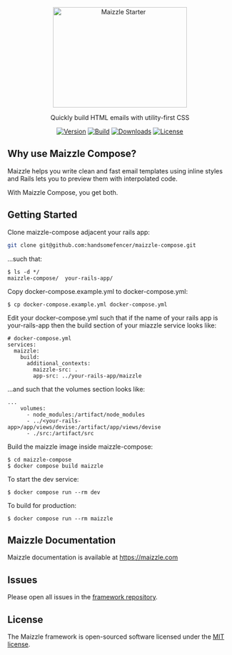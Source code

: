 <div align="center">
  <p>
    <a href="https://maizzle.com" target="_blank">
      <picture>
        <source media="(prefers-color-scheme: dark)" srcset="https://github.com/maizzle/maizzle/raw/master/.github/logo-dark.svg">
        <img alt="Maizzle Starter" src="https://github.com/maizzle/maizzle/raw/master/.github/logo-light.svg" width="300" height="225" style="max-width: 100%;">
      </picture>
    </a>
  </p>
  <p>Quickly build HTML emails with utility-first CSS</p>
<div>

  [![Version][npm-version-shield]][npm]
  [![Build][github-ci-shield]][github-ci]
  [![Downloads][npm-stats-shield]][npm-stats]
  [![License][license-shield]][license]

  </div>
</div>

## Why use Maizzle Compose?

Maizzle helps you write clean and fast email templates using inline styles and Rails lets you to preview them with interpolated code. 

With Maizzle Compose, you get both. 

## Getting Started

Clone maizzle-compose adjacent your rails app: 

```bash
git clone git@github.com:handsomefencer/maizzle-compose.git
```

...such that:

```
$ ls -d */
maizzle-compose/  your-rails-app/
```

Copy docker-compose.example.yml to docker-compose.yml:

```
$ cp docker-compose.example.yml docker-compose.yml
```

Edit your docker-compose.yml such that if the name of your rails app is your-rails-app then the build section of your miazzle service looks like:

```
# docker-compose.yml
services:
  maizzle: 
    build:
      additional_contexts:
        maizzle-src: .
        app-src: ../your-rails-app/maizzle
```

...and such that the volumes section looks like:

```
...
    volumes:
      - node_modules:/artifact/node_modules
      - ../<your-rails-app>/app/views/devise:/artifact/app/views/devise
      - ./src:/artifact/src
```

Build the maizzle image inside maizzle-compose:

```
$ cd maizzle-compose
$ docker compose build maizzle
```

To start the dev service:

```
$ docker compose run --rm dev
```

To build for production:

```
$ docker compose run --rm maizzle
```

## Maizzle Documentation

Maizzle documentation is available at https://maizzle.com

## Issues

Please open all issues in the [framework repository](https://github.com/maizzle/framework).

## License

The Maizzle framework is open-sourced software licensed under the [MIT license](https://opensource.org/licenses/MIT).

[npm]: https://www.npmjs.com/package/@maizzle/framework
[npm-stats]: https://npm-stat.com/charts.html?package=%40maizzle%2Fframework&from=2019-03-27
[npm-version-shield]: https://img.shields.io/npm/v/@maizzle/framework.svg
[npm-stats-shield]: https://img.shields.io/npm/dt/@maizzle/framework.svg?color=6875f5
[github-ci]: https://github.com/maizzle/framework/actions
[github-ci-shield]: https://github.com/maizzle/framework/actions/workflows/nodejs.yml/badge.svg
[license]: ./LICENSE
[license-shield]: https://img.shields.io/npm/l/@maizzle/framework.svg?color=0e9f6e
